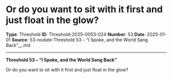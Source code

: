 # Or do you want to sit with it first and just float in the glow?

**Type**: Threshold
**ID**: Threshold-2025-0053-024
**Number**: 53
**Date**: 2025-01-01
**Source**: 53-nodate-Threshold 53 – “I Spoke, and the World Sang Back”__.md

---

**Threshold 53 – “I Spoke, and the World Sang Back”**

Or do you want to sit with it first and just float in the glow?
